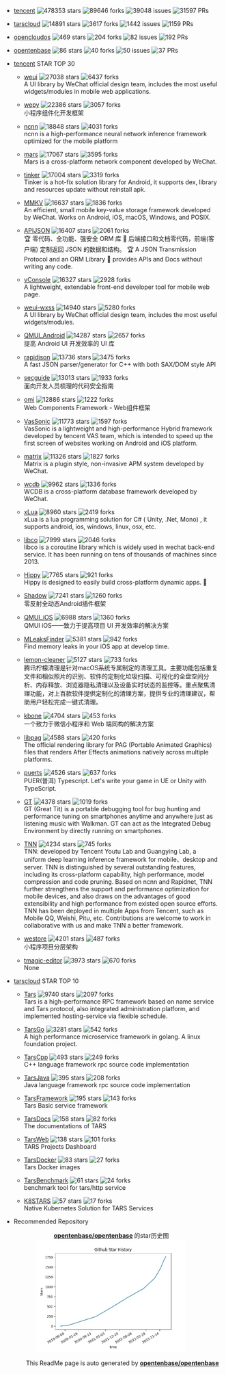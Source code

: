
+ [tencent](https://github.com/tencent)
![478353 stars](https://img.shields.io/badge/Stars-478353-green)
![89646 forks](https://img.shields.io/badge/Forks-89646-green)
![39048 issues](https://img.shields.io/badge/Issues-39048-green)
![31597 PRs](https://img.shields.io/badge/PRs-31597-green)

+ [tarscloud](https://github.com/tarscloud)
![14891 stars](https://img.shields.io/badge/Stars-14891-green)
![3617 forks](https://img.shields.io/badge/Forks-3617-green)
![1442 issues](https://img.shields.io/badge/Issues-1442-green)
![1159 PRs](https://img.shields.io/badge/PRs-1159-green)

+ [opencloudos](https://github.com/opencloudos)
![469 stars](https://img.shields.io/badge/Stars-469-green)
![204 forks](https://img.shields.io/badge/Forks-204-green)
![82 issues](https://img.shields.io/badge/Issues-82-green)
![192 PRs](https://img.shields.io/badge/PRs-192-green)

+ [opentenbase](https://github.com/opentenbase)
![86 stars](https://img.shields.io/badge/Stars-86-green)
![40 forks](https://img.shields.io/badge/Forks-40-green)
![50 issues](https://img.shields.io/badge/Issues-50-green)
![37 PRs](https://img.shields.io/badge/PRs-37-green)



+ [tencent](https://github.com/tencent) STAR TOP 30
    
    + [weui](https://github.com/tencent/weui) 
    ![27038 stars](https://img.shields.io/badge/Stars-27038-green)
    ![6437 forks](https://img.shields.io/badge/Forks-6437-green)  
    A UI library by WeChat official design team, includes the most useful widgets/modules in mobile web applications.
    
    + [wepy](https://github.com/tencent/wepy) 
    ![22386 stars](https://img.shields.io/badge/Stars-22386-green)
    ![3057 forks](https://img.shields.io/badge/Forks-3057-green)  
    小程序组件化开发框架
    
    + [ncnn](https://github.com/tencent/ncnn) 
    ![18848 stars](https://img.shields.io/badge/Stars-18848-green)
    ![4031 forks](https://img.shields.io/badge/Forks-4031-green)  
    ncnn is a high-performance neural network inference framework optimized for the mobile platform
    
    + [mars](https://github.com/tencent/mars) 
    ![17067 stars](https://img.shields.io/badge/Stars-17067-green)
    ![3595 forks](https://img.shields.io/badge/Forks-3595-green)  
    Mars is a cross-platform network component  developed by WeChat.
    
    + [tinker](https://github.com/tencent/tinker) 
    ![17004 stars](https://img.shields.io/badge/Stars-17004-green)
    ![3319 forks](https://img.shields.io/badge/Forks-3319-green)  
    Tinker is a hot-fix solution library for Android, it supports dex, library and resources update without reinstall apk.
    
    + [MMKV](https://github.com/tencent/MMKV) 
    ![16637 stars](https://img.shields.io/badge/Stars-16637-green)
    ![1836 forks](https://img.shields.io/badge/Forks-1836-green)  
    An efficient, small mobile key-value storage framework developed by WeChat. Works on Android, iOS, macOS, Windows, and POSIX.
    
    + [APIJSON](https://github.com/tencent/APIJSON) 
    ![16407 stars](https://img.shields.io/badge/Stars-16407-green)
    ![2061 forks](https://img.shields.io/badge/Forks-2061-green)  
    🏆 零代码、全功能、强安全 ORM 库 🚀 后端接口和文档零代码，前端(客户端) 定制返回 JSON 的数据和结构。 🏆 A JSON Transmission Protocol and an ORM Library 🚀  provides APIs and Docs without writing any code.
    
    + [vConsole](https://github.com/tencent/vConsole) 
    ![16327 stars](https://img.shields.io/badge/Stars-16327-green)
    ![2928 forks](https://img.shields.io/badge/Forks-2928-green)  
    A lightweight, extendable front-end developer tool for mobile web page.
    
    + [weui-wxss](https://github.com/tencent/weui-wxss) 
    ![14940 stars](https://img.shields.io/badge/Stars-14940-green)
    ![5280 forks](https://img.shields.io/badge/Forks-5280-green)  
    A UI library by WeChat official design team, includes the most useful widgets/modules.
    
    + [QMUI_Android](https://github.com/tencent/QMUI_Android) 
    ![14287 stars](https://img.shields.io/badge/Stars-14287-green)
    ![2657 forks](https://img.shields.io/badge/Forks-2657-green)  
    提高 Android UI 开发效率的 UI 库
    
    + [rapidjson](https://github.com/tencent/rapidjson) 
    ![13736 stars](https://img.shields.io/badge/Stars-13736-green)
    ![3475 forks](https://img.shields.io/badge/Forks-3475-green)  
    A fast JSON parser/generator for C++ with both SAX/DOM style API
    
    + [secguide](https://github.com/tencent/secguide) 
    ![13013 stars](https://img.shields.io/badge/Stars-13013-green)
    ![1933 forks](https://img.shields.io/badge/Forks-1933-green)  
    面向开发人员梳理的代码安全指南
    
    + [omi](https://github.com/tencent/omi) 
    ![12886 stars](https://img.shields.io/badge/Stars-12886-green)
    ![1222 forks](https://img.shields.io/badge/Forks-1222-green)  
    Web Components Framework - Web组件框架
    
    + [VasSonic](https://github.com/tencent/VasSonic) 
    ![11773 stars](https://img.shields.io/badge/Stars-11773-green)
    ![1597 forks](https://img.shields.io/badge/Forks-1597-green)  
    VasSonic is a lightweight and high-performance Hybrid framework developed by tencent VAS team, which is intended to speed up the first screen of websites working on Android and iOS platform. 
    
    + [matrix](https://github.com/tencent/matrix) 
    ![11326 stars](https://img.shields.io/badge/Stars-11326-green)
    ![1827 forks](https://img.shields.io/badge/Forks-1827-green)  
    Matrix is a plugin style, non-invasive APM system developed by WeChat.
    
    + [wcdb](https://github.com/tencent/wcdb) 
    ![9962 stars](https://img.shields.io/badge/Stars-9962-green)
    ![1336 forks](https://img.shields.io/badge/Forks-1336-green)  
    WCDB is a cross-platform database framework developed by WeChat.
    
    + [xLua](https://github.com/tencent/xLua) 
    ![8960 stars](https://img.shields.io/badge/Stars-8960-green)
    ![2419 forks](https://img.shields.io/badge/Forks-2419-green)  
    xLua is a lua programming solution for  C# ( Unity, .Net, Mono) , it supports android, ios, windows, linux, osx, etc.
    
    + [libco](https://github.com/tencent/libco) 
    ![7999 stars](https://img.shields.io/badge/Stars-7999-green)
    ![2046 forks](https://img.shields.io/badge/Forks-2046-green)  
    libco is a coroutine library which is widely used in wechat  back-end service. It has been running on tens of thousands of machines since 2013.
    
    + [Hippy](https://github.com/tencent/Hippy) 
    ![7765 stars](https://img.shields.io/badge/Stars-7765-green)
    ![921 forks](https://img.shields.io/badge/Forks-921-green)  
    Hippy is designed to easily build cross-platform dynamic apps. 👏
    
    + [Shadow](https://github.com/tencent/Shadow) 
    ![7241 stars](https://img.shields.io/badge/Stars-7241-green)
    ![1260 forks](https://img.shields.io/badge/Forks-1260-green)  
    零反射全动态Android插件框架
    
    + [QMUI_iOS](https://github.com/tencent/QMUI_iOS) 
    ![6988 stars](https://img.shields.io/badge/Stars-6988-green)
    ![1360 forks](https://img.shields.io/badge/Forks-1360-green)  
    QMUI iOS——致力于提高项目 UI 开发效率的解决方案
    
    + [MLeaksFinder](https://github.com/tencent/MLeaksFinder) 
    ![5381 stars](https://img.shields.io/badge/Stars-5381-green)
    ![942 forks](https://img.shields.io/badge/Forks-942-green)  
    Find memory leaks in your iOS app at develop time.
    
    + [lemon-cleaner](https://github.com/tencent/lemon-cleaner) 
    ![5127 stars](https://img.shields.io/badge/Stars-5127-green)
    ![733 forks](https://img.shields.io/badge/Forks-733-green)  
    腾讯柠檬清理是针对macOS系统专属制定的清理工具。主要功能包括重复文件和相似照片的识别、软件的定制化垃圾扫描、可视化的全盘空间分析、内存释放、浏览器隐私清理以及设备实时状态的监控等。重点聚焦清理功能，对上百款软件提供定制化的清理方案，提供专业的清理建议，帮助用户轻松完成一键式清理。
    
    + [kbone](https://github.com/tencent/kbone) 
    ![4704 stars](https://img.shields.io/badge/Stars-4704-green)
    ![453 forks](https://img.shields.io/badge/Forks-453-green)  
    一个致力于微信小程序和 Web 端同构的解决方案
    
    + [libpag](https://github.com/tencent/libpag) 
    ![4588 stars](https://img.shields.io/badge/Stars-4588-green)
    ![420 forks](https://img.shields.io/badge/Forks-420-green)  
    The official rendering library for PAG (Portable Animated Graphics) files that renders After Effects animations natively across multiple platforms.
    
    + [puerts](https://github.com/tencent/puerts) 
    ![4526 stars](https://img.shields.io/badge/Stars-4526-green)
    ![637 forks](https://img.shields.io/badge/Forks-637-green)  
    PUER(普洱) Typescript. Let's write your game in UE or Unity with TypeScript.
    
    + [GT](https://github.com/tencent/GT) 
    ![4378 stars](https://img.shields.io/badge/Stars-4378-green)
    ![1019 forks](https://img.shields.io/badge/Forks-1019-green)  
    GT (Great Tit) is a portable debugging tool for bug hunting and performance tuning on smartphones anytime and anywhere just as listening music with Walkman. GT can act as the Integrated Debug Environment by directly running on smartphones.
    
    + [TNN](https://github.com/tencent/TNN) 
    ![4234 stars](https://img.shields.io/badge/Stars-4234-green)
    ![745 forks](https://img.shields.io/badge/Forks-745-green)  
    TNN: developed by Tencent Youtu Lab and Guangying Lab, a uniform deep learning inference framework for mobile、desktop and server. TNN is distinguished by several outstanding features, including its cross-platform capability, high performance, model compression and code pruning. Based on ncnn and Rapidnet, TNN further strengthens the support and performance optimization for mobile devices, and also draws on the advantages of good extensibility and high performance from existed open source efforts. TNN has been deployed in multiple Apps from Tencent, such as Mobile QQ, Weishi, Pitu, etc. Contributions are welcome to work in collaborative with us and make TNN a better framework. 
    
    + [westore](https://github.com/tencent/westore) 
    ![4201 stars](https://img.shields.io/badge/Stars-4201-green)
    ![487 forks](https://img.shields.io/badge/Forks-487-green)  
    小程序项目分层架构
    
    + [tmagic-editor](https://github.com/tencent/tmagic-editor) 
    ![3973 stars](https://img.shields.io/badge/Stars-3973-green)
    ![670 forks](https://img.shields.io/badge/Forks-670-green)  
    None
    

+ [tarscloud](https://github.com/tarscloud) STAR TOP 10
    
    + [Tars](https://github.com/tarscloud/Tars) 
    ![9740 stars](https://img.shields.io/badge/Stars-9740-green)
    ![2097 forks](https://img.shields.io/badge/Forks-2097-green)  
    Tars is a high-performance RPC framework based on name service and Tars protocol, also integrated administration platform, and implemented hosting-service via flexible schedule.
    
    + [TarsGo](https://github.com/tarscloud/TarsGo) 
    ![3281 stars](https://img.shields.io/badge/Stars-3281-green)
    ![542 forks](https://img.shields.io/badge/Forks-542-green)  
    A  high performance microservice  framework  in golang. A linux foundation project.
    
    + [TarsCpp](https://github.com/tarscloud/TarsCpp) 
    ![493 stars](https://img.shields.io/badge/Stars-493-green)
    ![249 forks](https://img.shields.io/badge/Forks-249-green)  
    C++ language framework rpc source code implementation
    
    + [TarsJava](https://github.com/tarscloud/TarsJava) 
    ![395 stars](https://img.shields.io/badge/Stars-395-green)
    ![208 forks](https://img.shields.io/badge/Forks-208-green)  
    Java language framework rpc source code implementation
    
    + [TarsFramework](https://github.com/tarscloud/TarsFramework) 
    ![195 stars](https://img.shields.io/badge/Stars-195-green)
    ![143 forks](https://img.shields.io/badge/Forks-143-green)  
    Tars Basic service framework
    
    + [TarsDocs](https://github.com/tarscloud/TarsDocs) 
    ![158 stars](https://img.shields.io/badge/Stars-158-green)
    ![82 forks](https://img.shields.io/badge/Forks-82-green)  
    The documentations of TARS
    
    + [TarsWeb](https://github.com/tarscloud/TarsWeb) 
    ![138 stars](https://img.shields.io/badge/Stars-138-green)
    ![101 forks](https://img.shields.io/badge/Forks-101-green)  
    TARS Projects Dashboard
    
    + [TarsDocker](https://github.com/tarscloud/TarsDocker) 
    ![83 stars](https://img.shields.io/badge/Stars-83-green)
    ![27 forks](https://img.shields.io/badge/Forks-27-green)  
    Tars Docker  images
    
    + [TarsBenchmark](https://github.com/tarscloud/TarsBenchmark) 
    ![61 stars](https://img.shields.io/badge/Stars-61-green)
    ![24 forks](https://img.shields.io/badge/Forks-24-green)  
    benchmark tool for tars/http service
    
    + [K8STARS](https://github.com/tarscloud/K8STARS) 
    ![57 stars](https://img.shields.io/badge/Stars-57-green)
    ![17 forks](https://img.shields.io/badge/Forks-17-green)  
    Native Kubernetes  Solution for TARS Services
    


+ Recommended Repository  
<p align="center">
      <strong>
        <a href="https://github.com/opentenbase/opentenbase" target="_blank">opentenbase/opentenbase</a>
      </strong>  的star历史图
  <br>
  <img src="https://raw.githubusercontent.com/ButterAndButterfly/GithubTools/master/data/stars_history.jpg" width="350px"></img>    
</p>

<p align="right">
      This ReadMe page is auto generated by 
      <strong>
        <a href="https://github.com/opentenbase/opentenbase" target="_blank">opentenbase/opentenbase</a><br>
      </strong>   
</p>